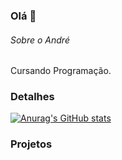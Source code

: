 ### Olá 👋

###### Sobre o André
Cursando Programação.

### Detalhes

[![Anurag's GitHub stats](https://github-readme-stats.vercel.app/apiusername=DefiPenguin&show_icons=true&theme=dark)](https://github.com/anuraghazra/github-readme-stats)

### Projetos
